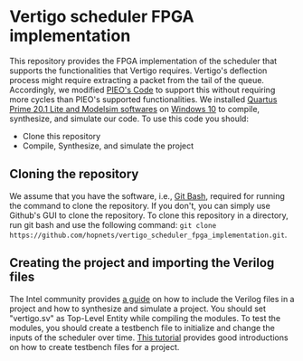 # Vertigo scheduler FPGA implementation

This repository provides the FPGA implementation of the scheduler that supports the functionalities that Vertigo requires. Vertigo's deflection process might require extracting a packet from the tail of the queue. Accordingly, we modified [PIEO's Code](https://github.com/vishal1303/PIEO-Scheduler) to support this without requiring more cycles than PIEO's supported functionalities. We installed [Quartus Prime 20.1 Lite and Modelsim softwares](https://fpgasoftware.intel.com/) on [Windows 10](https://www.microsoft.com/en-us/software-download/windows10) to compile, synthesize, and simulate our code. To use this code you should:
* Clone this repository
* Compile, Synthesize, and simulate the project

## Cloning the repository 

We assume that you have the software, i.e., [Git Bash](https://git-scm.com/downloads), required for running the command to clone the repository. If you don't, you can simply use Github's GUI to clone the repository. To clone this repository in a directory, run git bash and use the following command: `git clone https://github.com/hopnets/vertigo_scheduler_fpga_implementation.git`.

## Creating the project and importing the Verilog files

The Intel community provides [a guide](https://www.intel.com/content/www/us/en/programmable/documentation/aym1499789502823.html) on how to include the Verilog files in a project and how to synthesize and simulate a project. You should set "vertigo.sv" as Top-Level Entity while compiling the modules. To test the modules, you should create a testbench file to initialize and change the inputs of the scheduler over time. [This tutorial](https://verilogguide.readthedocs.io/en/latest/verilog/testbench.html) provides good introductions on how to create testbench files for a project.
